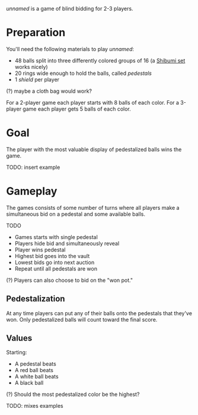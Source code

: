 *unnamed* is a game of blind bidding for 2-3 players.

Preparation
===========

You'll need the following materials to play *unnamed*:

 * 48 balls split into three differently colored groups of 16 (a [Shibumi set](http://boardgamegeek.com/boardgame/135270/shibumi) works nicely)
 * 20 rings wide enough to hold the balls, called *pedestals*
 * 1 *shield* per player 
 
(?) maybe a cloth bag would work?
 
 For a 2-player game each player starts with 8 balls of each color.  For a 3-player game each player gets 5 balls of each color.

Goal
====

The player with the most valuable display of pedestalized balls wins the game.

TODO: insert example

Gameplay
========

The games consists of some number of turns where all players make a simultaneous bid on a pedestal and some available balls.

TODO

 * Games starts with single pedestal
 * Players hide bid and simultaneously reveal
 * Player wins pedestal
 * Highest bid goes into the vault
 * Lowest bids go into next auction
 * Repeat until all pedestals are won

(?) Players can also choose to bid on the "won pot."

Pedestalization
---------------

At any time players can put any of their balls onto the pedestals that they've won.  Only pedestalized balls will count toward the final score.

Values
------

Starting:

 * A pedestal beats 
 * A red ball beats
 * A white ball beats
 * A black ball

(?) Should the most pedestalized color be the highest?

TODO: mixes examples

